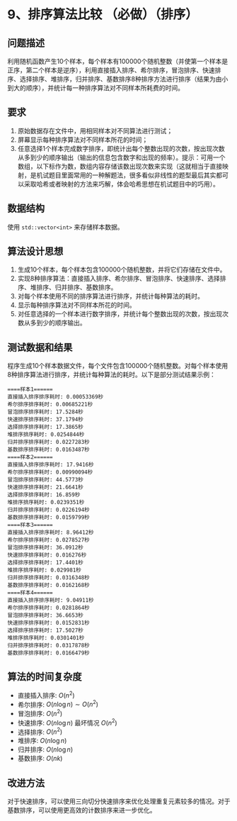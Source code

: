 # 9、排序算法比较 （必做）（排序）

## 问题描述

利用随机函数产生10个样本，每个样本有100000个随机整数（并使第一个样本是正序，第二个样本是逆序），利用直接插入排序、希尔排序，冒泡排序、快速排序、选择排序、堆排序，归并排序、基数排序8种排序方法进行排序（结果为由小到大的顺序），并统计每一种排序算法对不同样本所耗费的时间。

## 要求

1. 原始数据存在文件中，用相同样本对不同算法进行测试；
2. 屏幕显示每种排序算法对不同样本所花的时间；
3. 任意选择1个样本完成数字排序，即统计出每个整数出现的次数，按出现次数从多到少的顺序输出（输出的信息包含数字和出现的频率）。提示：可用一个数组，以下标作为数，数组内容存储该数出现次数来实现（这就相当于直接映射，是机试题目里面常用的一种解题法，很多看似非线性的题型最后其实都可以采取哈希或者映射的方法来巧解，体会哈希思想在机试题目中的巧用）。

## 数据结构

使用 `std::vector<int>` 来存储样本数据。

## 算法设计思想

1. 生成10个样本，每个样本包含100000个随机整数，并将它们存储在文件中。
2. 实现8种排序算法：直接插入排序、希尔排序、冒泡排序、快速排序、选择排序、堆排序、归并排序、基数排序。
3. 对每个样本使用不同的排序算法进行排序，并统计每种算法的耗时。
4. 显示每种排序算法对不同样本所花的时间。
5. 对任意选择的一个样本进行数字排序，并统计每个整数出现的次数，按出现次数从多到少的顺序输出。

## 测试数据和结果

程序生成10个样本数据文件，每个文件包含100000个随机整数。对每个样本使用8种排序算法进行排序，并统计每种算法的耗时。以下是部分测试结果示例：

```
====样本1======
直接插入排序排序耗时: 0.00053369秒
希尔排序排序耗时: 0.00685221秒
冒泡排序排序耗时: 17.5284秒
快速排序排序耗时: 37.1794秒
选择排序排序耗时: 17.3865秒
堆排序排序耗时: 0.0254844秒
归并排序排序耗时: 0.0227283秒
基数排序排序耗时: 0.0163487秒
====样本2======
直接插入排序排序耗时: 17.9416秒
希尔排序排序耗时: 0.00990094秒
冒泡排序排序耗时: 44.5773秒
快速排序排序耗时: 21.6641秒
选择排序排序耗时: 16.859秒
堆排序排序耗时: 0.0239351秒
归并排序排序耗时: 0.0226194秒
基数排序排序耗时: 0.0159799秒
====样本3======
直接插入排序排序耗时: 8.96412秒
希尔排序排序耗时: 0.0278527秒
冒泡排序排序耗时: 36.0912秒
快速排序排序耗时: 0.016276秒
选择排序排序耗时: 17.4401秒
堆排序排序耗时: 0.029981秒
归并排序排序耗时: 0.0316348秒
基数排序排序耗时: 0.0162168秒
====样本4======
直接插入排序排序耗时: 9.04911秒
希尔排序排序耗时: 0.0281864秒
冒泡排序排序耗时: 36.6653秒
快速排序排序耗时: 0.0152831秒
选择排序排序耗时: 17.5027秒
堆排序排序耗时: 0.0301401秒
归并排序排序耗时: 0.0317878秒
基数排序排序耗时: 0.0166479秒
```

## 算法的时间复杂度

- 直接插入排序: $O(n^2)$
- 希尔排序: $O(n \log n) \sim O(n^2)$
- 冒泡排序: $O(n^2)$
- 快速排序: $O(n \log n)$ 最坏情况 $O(n^2)$
- 选择排序: $O(n^2)$
- 堆排序: $O(n \log n)$
- 归并排序: $O(n \log n)$
- 基数排序: $O(nk)$

## 改进方法

对于快速排序，可以使用三向切分快速排序来优化处理重复元素较多的情况。对于基数排序，可以使用更高效的计数排序来进一步优化。

